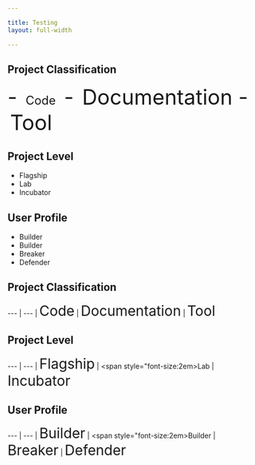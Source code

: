 ```yaml
---

title: Testing 
layout: full-width

---
```


## Project Classification
<span style="font-size: 3em;">
- <i class="fas fa-code" style="font-size: 3em;"></i><span style="padding-left: 5px; padding-right: 5px; font-size:24px">Code</span>
- <i class="fas fa-book"></i><span style="padding-left: 5px; padding-right:">Documentation</span>
- <i class="fas fa-tools"></i><span style="padding-left: 5px; padding-right:">Tool</span>
</span>

## Project Level
- <i class="fas fa-flag"></i>Flagship
- <i class="fas fa-flask"></i>Lab
- <i class="fas fa-lightbulb"></i>Incubator

## User Profile
- <i class="fas fa-pray"></i>Builder
- <i class="fas fa-toolbox"></i>Builder
- <i class="fas fa-hammer"></i>Breaker
- <i class="fas fa-shield-alt"></i>Defender




## Project Classification
 --- | --- 
<i class="fas fa-code" style="font-size: 2em; color:#233e81;"></i> | <span style="font-size:2em">Code</span> 
<i class="fas fa-book" style="font-size: 2em; color:#233e81;"></i> | <span style="font-size:2em">Documentation</span> 
<i class="fas fa-tools" style="font-size: 2em; color:#233e81;"></i> | <span style="font-size:2em">Tool</span> 

## Project Level
 --- | --- 
<i class="fas fa-flag" style="font-size: 2em; color:#233e81;"></i> | <span style="font-size:2em">Flagship</span> 
<i class="fas fa-flask" style="font-size: 2em; color:#233e81;"></i> | <span style="font-size:2em>Lab</span> 
<i class="fas fa-lightbulb" style="font-size: 2em; color:#233e81;"></i> | <span style="font-size:2em">Incubator</span> 

## User Profile
 --- | --- 
<i class="fas fa-pray" style="font-size: 2em; color:#233e81;"></i> | <span style="font-size:2em">Builder</span> 
<i class="fas fa-toolbox" style="font-size: 2em; color:#233e81;"></i> | <span style="font-size:2em>Builder</span> 
<i class="fas fa-hammer" style="font-size: 2em; color:#233e81;"></i> | <span style="font-size:2em">Breaker</span> 
<i class="fas fa-shield-alt" style="font-size: 2em; color:#233e81;"></i> | <span style="font-size:2em">Defender</span> 
